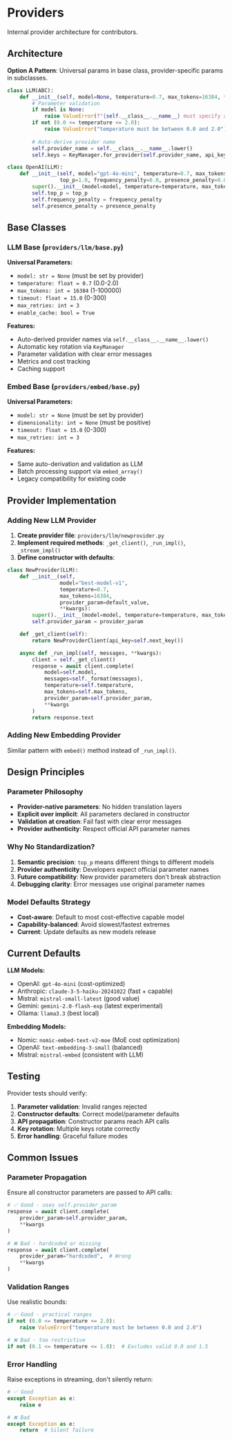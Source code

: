 # Providers

Internal provider architecture for contributors.

## Architecture

**Option A Pattern**: Universal params in base class, provider-specific params in subclasses.

```python
class LLM(ABC):
    def __init__(self, model=None, temperature=0.7, max_tokens=16384, **kwargs):
        # Parameter validation
        if model is None:
            raise ValueError(f"{self.__class__.__name__} must specify a model")
        if not (0.0 <= temperature <= 2.0):
            raise ValueError("temperature must be between 0.0 and 2.0")
        
        # Auto-derive provider name
        self.provider_name = self.__class__.__name__.lower()
        self.keys = KeyManager.for_provider(self.provider_name, api_keys)

class OpenAI(LLM):
    def __init__(self, model="gpt-4o-mini", temperature=0.7, max_tokens=16384,
                 top_p=1.0, frequency_penalty=0.0, presence_penalty=0.0, **kwargs):
        super().__init__(model=model, temperature=temperature, max_tokens=max_tokens, **kwargs)
        self.top_p = top_p
        self.frequency_penalty = frequency_penalty
        self.presence_penalty = presence_penalty
```

## Base Classes

### LLM Base (`providers/llm/base.py`)

**Universal Parameters:**
- `model: str = None` (must be set by provider)
- `temperature: float = 0.7` (0.0-2.0)
- `max_tokens: int = 16384` (1-100000)
- `timeout: float = 15.0` (0-300)
- `max_retries: int = 3`
- `enable_cache: bool = True`

**Features:**
- Auto-derived provider names via `self.__class__.__name__.lower()`
- Automatic key rotation via `KeyManager`
- Parameter validation with clear error messages
- Metrics and cost tracking
- Caching support

### Embed Base (`providers/embed/base.py`)

**Universal Parameters:**
- `model: str = None` (must be set by provider)
- `dimensionality: int = None` (must be positive)
- `timeout: float = 15.0` (0-300)
- `max_retries: int = 3`

**Features:**
- Same auto-derivation and validation as LLM
- Batch processing support via `embed_array()`
- Legacy compatibility for existing code

## Provider Implementation

### Adding New LLM Provider

1. **Create provider file**: `providers/llm/newprovider.py`
2. **Implement required methods**: `_get_client()`, `_run_impl()`, `_stream_impl()`
3. **Define constructor with defaults**:

```python
class NewProvider(LLM):
    def __init__(self, 
                 model="best-model-v1",
                 temperature=0.7,
                 max_tokens=16384,
                 provider_param=default_value,
                 **kwargs):
        super().__init__(model=model, temperature=temperature, max_tokens=max_tokens, **kwargs)
        self.provider_param = provider_param

    def _get_client(self):
        return NewProviderClient(api_key=self.next_key())

    async def _run_impl(self, messages, **kwargs):
        client = self._get_client()
        response = await client.complete(
            model=self.model,
            messages=self._format(messages),
            temperature=self.temperature,
            max_tokens=self.max_tokens,
            provider_param=self.provider_param,
            **kwargs
        )
        return response.text
```

### Adding New Embedding Provider

Similar pattern with `embed()` method instead of `_run_impl()`.

## Design Principles

### Parameter Philosophy
- **Provider-native parameters**: No hidden translation layers
- **Explicit over implicit**: All parameters declared in constructor
- **Validation at creation**: Fail fast with clear error messages
- **Provider authenticity**: Respect official API parameter names

### Why No Standardization?
1. **Semantic precision**: `top_p` means different things to different models
2. **Provider authenticity**: Developers expect official parameter names
3. **Future compatibility**: New provider parameters don't break abstraction
4. **Debugging clarity**: Error messages use original parameter names

### Model Defaults Strategy
- **Cost-aware**: Default to most cost-effective capable model
- **Capability-balanced**: Avoid slowest/fastest extremes
- **Current**: Update defaults as new models release

## Current Defaults

**LLM Models:**
- OpenAI: `gpt-4o-mini` (cost-optimized)
- Anthropic: `claude-3-5-haiku-20241022` (fast + capable)
- Mistral: `mistral-small-latest` (good value)
- Gemini: `gemini-2.0-flash-exp` (latest experimental)
- Ollama: `llama3.3` (best local)

**Embedding Models:**
- Nomic: `nomic-embed-text-v2-moe` (MoE cost optimization)
- OpenAI: `text-embedding-3-small` (balanced)
- Mistral: `mistral-embed` (consistent with LLM)

## Testing

Provider tests should verify:
1. **Parameter validation**: Invalid ranges rejected
2. **Constructor defaults**: Correct model/parameter defaults
3. **API propagation**: Constructor params reach API calls
4. **Key rotation**: Multiple keys rotate correctly
5. **Error handling**: Graceful failure modes

## Common Issues

### Parameter Propagation
Ensure all constructor parameters are passed to API calls:

```python
# ✅ Good - uses self.provider_param
response = await client.complete(
    provider_param=self.provider_param,
    **kwargs
)

# ❌ Bad - hardcoded or missing
response = await client.complete(
    provider_param="hardcoded",  # Wrong
    **kwargs
)
```

### Validation Ranges
Use realistic bounds:

```python
# ✅ Good - practical ranges
if not (0.0 <= temperature <= 2.0):
    raise ValueError("temperature must be between 0.0 and 2.0")

# ❌ Bad - too restrictive
if not (0.1 <= temperature <= 1.0):  # Excludes valid 0.0 and 1.5
```

### Error Handling
Raise exceptions in streaming, don't silently return:

```python
# ✅ Good
except Exception as e:
    raise e

# ❌ Bad
except Exception as e:
    return  # Silent failure
```